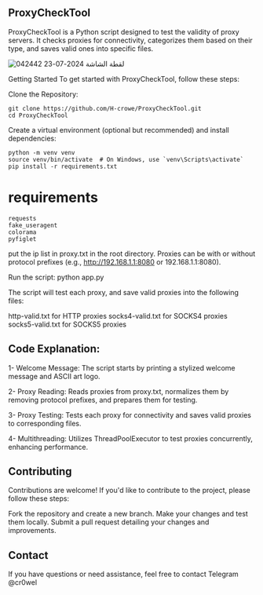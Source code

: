 ## ProxyCheckTool
ProxyCheckTool is a Python script designed to test the validity of proxy servers. It checks proxies for connectivity, categorizes them based on their type, and saves valid ones into specific files.


![لقطة الشاشة 2024-07-23 042442](https://github.com/user-attachments/assets/a623125f-239f-4040-95bc-413405431258)



Getting Started
To get started with ProxyCheckTool, follow these steps:

Clone the Repository:

```
git clone https://github.com/H-crowe/ProxyCheckTool.git
cd ProxyCheckTool
```

Create a virtual environment (optional but recommended) and install dependencies:

```
python -m venv venv
source venv/bin/activate  # On Windows, use `venv\Scripts\activate`
pip install -r requirements.txt
```
# requirements

```
requests
fake_useragent
colorama
pyfiglet
```



put the ip list in proxy.txt in the root directory. Proxies can be with or without protocol prefixes (e.g., http://192.168.1.1:8080 or 192.168.1.1:8080).

Run the script: python app.py

The script will test each proxy, and save valid proxies into the following files:

http-valid.txt for HTTP proxies
socks4-valid.txt for SOCKS4 proxies
socks5-valid.txt for SOCKS5 proxies

## Code Explanation: 

1- Welcome Message: The script starts by printing a stylized welcome message and ASCII art logo.

2- Proxy Reading: Reads proxies from proxy.txt, normalizes them by removing protocol prefixes, and prepares them for testing.

3- Proxy Testing: Tests each proxy for connectivity and saves valid proxies to corresponding files.

4- Multithreading: Utilizes ThreadPoolExecutor to test proxies concurrently, enhancing performance.


## Contributing
Contributions are welcome! If you'd like to contribute to the project, please follow these steps:

Fork the repository and create a new branch.
Make your changes and test them locally.
Submit a pull request detailing your changes and improvements.

## Contact
If you have questions or need assistance, feel free to contact Telegram @cr0wel
